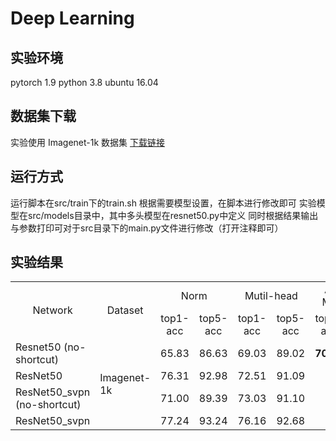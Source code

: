 # Deep Learning

## 实验环境

pytorch 1.9
python 3.8
ubuntu 16.04

## 数据集下载

实验使用 Imagenet-1k 数据集 <a href ='https://image-net.org/'>下载链接</a>

## 运行方式

运行脚本在src/train下的train.sh
根据需要模型设置，在脚本进行修改即可
实验模型在src/models目录中，其中多头模型在resnet50.py中定义
同时根据结果输出与参数打印可对于src目录下的main.py文件进行修改（打开注释即可）

## 实验结果

<table>
<tr>                                      
    <td rowspan="2" align='center'>Network</td>
    <td rowspan="2" align='center'>Dataset</td>
    <td colspan="2" align='center'>Norm</a></td>
    <td colspan="2" align='center'>Mutil-head</td>
    <td colspan="2" align='center'>Adaptive-Mutil-head</td>
</tr>
<tr>
    <td align='center'>top1-acc</td>
    <td align='center'>top5-acc</td>
    <td align='center'>top1-acc</td>
    <td align='center'>top5-acc</td>
    <td align='center'>top1-acc</td>
    <td align='center'>top5-acc</td>
</tr>
<tr>
    <td>Resnet50 (no-shortcut)</td>
    <td rowspan="4"> Imagenet-1k</td>
    <td align='center'>65.83</td>
    <td align='center'>86.63</td>
    <td align='center'>69.03</td>
    <td align='center'>89.02</td>
    <td align='center'><strong>70.52</strong></td>
    <td align='center'><strong>89.38</strong></td>
</tr>
<tr>
    <td>ResNet50</td>
    <td align='center'>76.31</td>
    <td align='center'>92.98</td>
    <td align='center'>72.51</td>
    <td align='center'>91.09</td>
</tr>
<tr>
    <td>ResNet50_svpn (no-shortcut)</td>
    <td align='center'>71.00</td>
    <td align='center'>89.39</td>
    <td align='center'>73.03</td>
    <td align='center'>91.10</td>

</tr>
<tr>
    <td>ResNet50_svpn</td>
    <td align='center'>77.24</td>
    <td align='center'>93.24</td>
    <td align='center'>76.16</td>
    <td align='center'>92.68</td>

</tr>
</table>